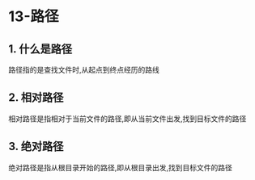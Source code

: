 # 13-路径

## 1. 什么是路径

路径指的是查找文件时,从起点到终点经历的路线

## 2. 相对路径

相对路径是指相对于当前文件的路径,即从当前文件出发,找到目标文件的路径

## 3. 绝对路径

绝对路径是指从根目录开始的路径,即从根目录出发,找到目标文件的路径